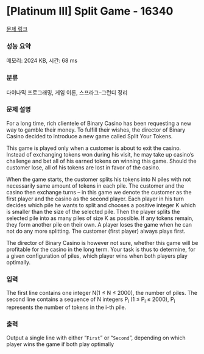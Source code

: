 # [Platinum III] Split Game - 16340 

[문제 링크](https://www.acmicpc.net/problem/16340) 

### 성능 요약

메모리: 2024 KB, 시간: 68 ms

### 분류

다이나믹 프로그래밍, 게임 이론, 스프라그–그런디 정리

### 문제 설명

<p>For a long time, rich clientele of Binary Casino has been requesting a new way to gamble their money. To fulfill their wishes, the director of Binary Casino decided to introduce a new game called Split Your Tokens.</p>

<p>This game is played only when a customer is about to exit the casino. Instead of exchanging tokens won during his visit, he may take up casino’s challenge and bet all of his earned tokens on winning this game. Should the customer lose, all of his tokens are lost in favor of the casino.</p>

<p>When the game starts, the customer splits his tokens into N piles with not necessarily same amount of tokens in each pile. The customer and the casino then exchange turns – in this game we denote the customer as the first player and the casino as the second player. Each player in his turn decides which pile he wants to split and chooses a positive integer K which is smaller than the size of the selected pile. Then the player splits the selected pile into as many piles of size K as possible. If any tokens remain, they form another pile on their own. A player loses the game when he can not do any more splitting. The customer (first player) always plays first.</p>

<p>The director of Binary Casino is however not sure, whether this game will be profitable for the casino in the long term. Your task is thus to determine, for a given configuration of piles, which player wins when both players play optimally.</p>

### 입력 

 <p>The first line contains one integer N(1 ≤ N ≤ 2000), the number of piles. The second line contains a sequence of N integers P<sub>i</sub> (1 ≤ P<sub>i</sub> ≤ 2000), P<sub>i</sub> represents the number of tokens in the i-th pile.</p>

### 출력 

 <p>Output a single line with either “<code>First</code>” or “<code>Second</code>”, depending on which player wins the game if both play optimally</p>

